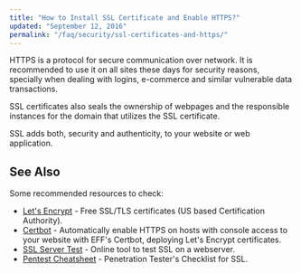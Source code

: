 ```yaml
---
title: "How to Install SSL Certificate and Enable HTTPS?"
updated: "September 12, 2016"
permalink: "/faq/security/ssl-certificates-and-https/"
---
```


HTTPS is a protocol for secure communication over network. It is recommended to
use it on all sites these days for security reasons, specially when dealing with
logins, e-commerce and similar vulnerable data transactions.

SSL certificates also seals the ownership of webpages and the responsible instances
for the domain that utilizes the SSL certificate.

SSL adds both, security and authenticity, to your website or web application.

## See Also

Some recommended resources to check:

* [Let's Encrypt](https://letsencrypt.org/) - Free SSL/TLS certificates (US based
  Certification Authority).
* [Certbot](https://certbot.eff.org/) - Automatically enable HTTPS on hosts with
  console access to your website with EFF's Certbot, deploying Let's Encrypt
  certificates.
* [SSL Server Test](https://www.ssllabs.com/ssltest/) - Online tool to test SSL
  on a webserver.
* [Pentest Cheatsheet](http://www.exploresecurity.com/wp-content/uploads/custom/SSL_manual_cheatsheet.html) - Penetration
  Tester's Checklist for SSL.
